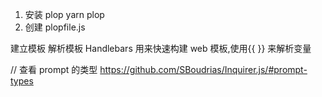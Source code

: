 1. 安装 plop
   yarn plop
2. 创建 plopfile.js

建立模板
解析模板
Handlebars 用来快速构建 web 模板,使用{{ }} 来解析变量

// 查看 prompt 的类型
https://github.com/SBoudrias/Inquirer.js/#prompt-types
